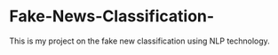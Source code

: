 # Fake-News-Classification-
This is my project on the fake new classification using NLP technology.
